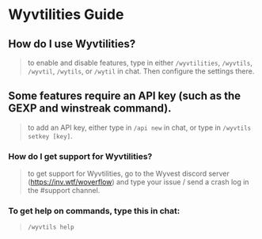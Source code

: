 # Wyvtilities Guide

## How do I use Wyvtilities?
> to enable and disable features, type in either `/wyvtilities`, `/wyvtils`, `/wyvtil`, `/wytils`, or `/wytil` in chat. Then configure the settings there. 

## Some features require an API key (such as the GEXP and winstreak command).
> to add an API key, either type in `/api new` in chat, or type in `/wyvtils setkey [key]`.

### How do I get support for Wyvtilities?
> to get support for Wyvtilities, go to the Wyvest discord server (https://inv.wtf/woverflow) and type your issue / send a crash log in the #support channel.

### To get help on commands, type this in chat:
> `/wyvtils help`
